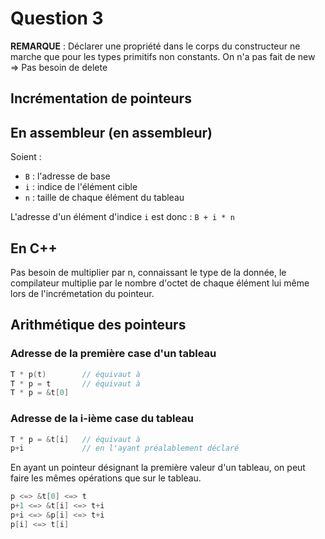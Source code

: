 # Question 3
**REMARQUE** : Déclarer une propriété dans le corps du constructeur ne marche que pour les types primitifs non constants.
On n'a pas fait de new => Pas besoin de delete

## Incrémentation de pointeurs

## En assembleur (en assembleur)
Soient :
- `B` : l'adresse de base
- `i` : indice de l'élément cible
- `n` : taille de chaque élément du tableau

L'adresse d'un élément d'indice `i` est donc : `B + i * n`

## En C++
Pas besoin de multiplier par n, connaissant le type de la donnée, le compilateur multiplie par le nombre d'octet de chaque élément lui même lors de l'incrémetation du pointeur.

## Arithmétique des pointeurs
### Adresse de la première case d'un tableau
```c++
T * p(t)        // équivaut à 
T * p = t       // équivaut à 
T * p = &t[0]
```

### Adresse de la i-ième case du tableau
```c++
T * p = &t[i]   // équivaut à
p+i             // en l'ayant préalablement déclaré
```

En ayant un pointeur désignant la première valeur d'un tableau, on peut faire les mêmes opérations que sur le tableau.
```c++
p <=> &t[0] <=> t
p+1 <=> &t[i] <=> t+i
p+i <=> &p[i] <=> t+i
p[i] <=> t[i]
```
